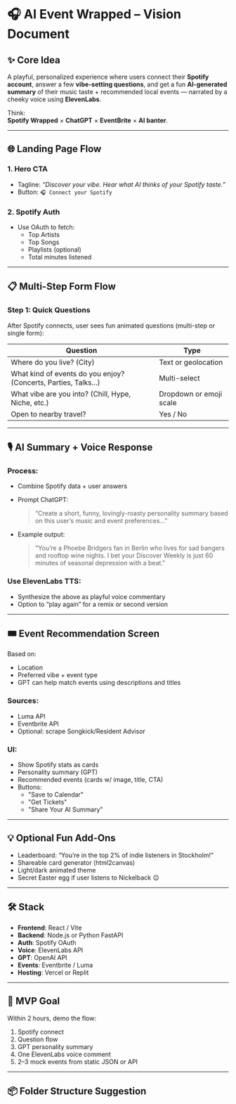 # 🎧 AI Event Wrapped – Vision Document

## ✨ Core Idea
A playful, personalized experience where users connect their **Spotify account**, answer a few **vibe-setting questions**, and get a fun **AI-generated summary** of their music taste + recommended local events — narrated by a cheeky voice using **ElevenLabs**.

Think:  
**Spotify Wrapped** × **ChatGPT** × **EventBrite** × **AI banter**.

---

## 🌐 Landing Page Flow

### 1. **Hero CTA**
- Tagline: _“Discover your vibe. Hear what AI thinks of your Spotify taste.”_
- Button: `🎧 Connect your Spotify`

### 2. **Spotify Auth**
- Use OAuth to fetch:
  - Top Artists
  - Top Songs
  - Playlists (optional)
  - Total minutes listened

---

## 📋 Multi-Step Form Flow

### Step 1: Quick Questions
After Spotify connects, user sees fun animated questions (multi-step or single form):

| Question | Type |
|----------|------|
| Where do you live? (City) | Text or geolocation |
| What kind of events do you enjoy? (Concerts, Parties, Talks...) | Multi-select |
| What vibe are you into? (Chill, Hype, Niche, etc.) | Dropdown or emoji scale |
| Open to nearby travel? | Yes / No |

---

## 🎙️ AI Summary + Voice Response

### Process:
- Combine Spotify data + user answers
- Prompt ChatGPT:
  > “Create a short, funny, lovingly-roasty personality summary based on this user’s music and event preferences…”

- Example output:
  > "You’re a Phoebe Bridgers fan in Berlin who lives for sad bangers and rooftop wine nights. I bet your Discover Weekly is just 60 minutes of seasonal depression with a beat."

### Use ElevenLabs TTS:
- Synthesize the above as playful voice commentary
- Option to “play again” for a remix or second version

---

## 🎟️ Event Recommendation Screen

Based on:
- Location
- Preferred vibe + event type
- GPT can help match events using descriptions and titles

### Sources:
- Luma API
- Eventbrite API
- Optional: scrape Songkick/Resident Advisor

### UI:
- Show Spotify stats as cards
- Personality summary (GPT)
- Recommended events (cards w/ image, title, CTA)
- Buttons:
  - "Save to Calendar"
  - "Get Tickets"
  - "Share Your AI Summary"

---

## 💡 Optional Fun Add-Ons
- Leaderboard: “You’re in the top 2% of indie listeners in Stockholm!”
- Shareable card generator (html2canvas)
- Light/dark animated theme
- Secret Easter egg if user listens to Nickelback 😉

---

## 🛠️ Stack
- **Frontend**: React / Vite
- **Backend**: Node.js or Python FastAPI
- **Auth**: Spotify OAuth
- **Voice**: ElevenLabs API
- **GPT**: OpenAI API
- **Events**: Eventbrite / Luma
- **Hosting**: Vercel or Replit

---

## 🚀 MVP Goal
Within 2 hours, demo the flow:
1. Spotify connect
2. Question flow
3. GPT personality summary
4. One ElevenLabs voice comment
5. 2–3 mock events from static JSON or API

---

## 📦 Folder Structure Suggestion
